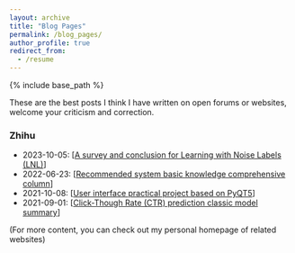 ```yaml
---
layout: archive
title: "Blog Pages"
permalink: /blog_pages/
author_profile: true
redirect_from:
  - /resume
---
```


{% include base_path %}

These are the best posts I think I have written on open forums or websites, welcome your criticism and correction.

### Zhihu

* 2023-10-05: \[[A survey and conclusion for Learning with Noise Labels (LNL)](https://zhuanlan.zhihu.com/p/659648094)\]
* 2022-06-23: \[[Recommended system basic knowledge comprehensive column](https://zhuanlan.zhihu.com/p/447777342)\]
* 2021-10-08: \[[User interface practical project based on PyQT5](https://zhuanlan.zhihu.com/p/401198454)\]
* 2021-09-01: \[[Click-Though Rate (CTR) prediction classic model summary](https://zhuanlan.zhihu.com/p/389060517)\]

(For more content, you can check out my personal homepage of related websites)
